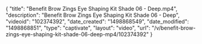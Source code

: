 {
    "title": "Benefit Brow Zings Eye Shaping Kit Shade 06 - Deep.mp4",
    "description": "Benefit Brow Zings Eye Shaping Kit Shade 06 - Deep",
    "videoid": "102374392",
    "date_created": "1498868549",
    "date_modified": "1498868851",
    "type": "captivate",
    "layout": "video",
    "url": "\/v\/benefit-brow-zings-eye-shaping-kit-shade-06-deep-mp4\/102374392"
}